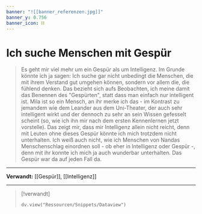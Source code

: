 ```yaml
---
banner: "![[banner_referenzen.jpg]]"
banner_y: 0.756
banner_icon: ⛓️
---
```


# Ich suche Menschen mit Gespür

> Es geht mir viel mehr um ein Gespür als um Intelligenz. Im Grunde könnte ich ja sagen: Ich suche gar nicht unbedingt die Menschen, die mit ihrem Verstand gut umgehen können, sondern vor allem die, die fühlend denken. Das bezieht sich aufs Beobachten, ich meine damit das Benennen des "Gespürten", statt dass man einfach nur intelligent ist. Mila ist so ein Mensch, an ihr merke ich das - im Kontrast zu jemandem wie dem Leander aus dem Uni-Theater, der auch sehr intelligent wirkt und der dennoch zu sehr an sein Wissen gefesselt scheint (so, wie ich ihn mir nach dem ersten Kennenlernen jetzt vorstelle). Das zeigt mir, dass mir Intelligenz allein nicht reicht, denn mit Leuten ohne dieses Gespür könnte ich mich trotzdem nicht unterhalten. Ich weiß auch nicht, wie ich Menschen von Nandas Menschenschlag einordnen soll - ob eher in Intelligenz oder Gespür -, denn mit ihr konnte ich mich ja auch wunderbar unterhalten. Das Gespür war da auf jeden Fall da.

---

**Verwandt:** [[Gespür]], [[Intelligenz]]

---

> [!verwandt]
> ```dataviewjs
> dv.view("Ressourcen/Snippets/Dataview")
> ```